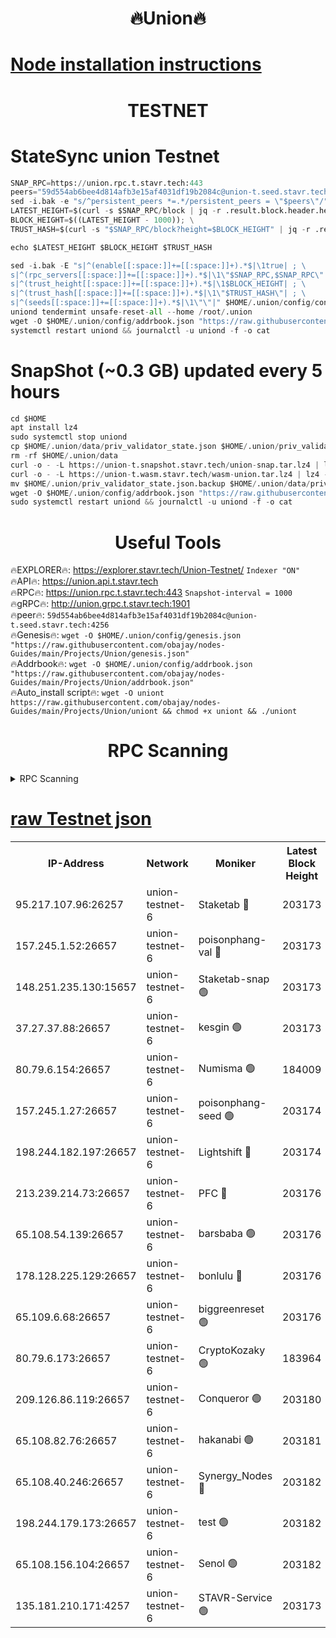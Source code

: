<h1 align="center"> 🔥Union🔥</h1>

[Node installation instructions](https://github.com/obajay/nodes-Guides/tree/main/Projects/Union)
=

<h1 align="center"> TESTNET</h1>

# StateSync union Testnet
```python
SNAP_RPC=https://union.rpc.t.stavr.tech:443
peers="59d554ab6bee4d814afb3e15af4031df19b2084c@union-t.seed.stavr.tech:4256"
sed -i.bak -e "s/^persistent_peers *=.*/persistent_peers = \"$peers\"/" $HOME/.union/config/config.toml
LATEST_HEIGHT=$(curl -s $SNAP_RPC/block | jq -r .result.block.header.height); \
BLOCK_HEIGHT=$((LATEST_HEIGHT - 1000)); \
TRUST_HASH=$(curl -s "$SNAP_RPC/block?height=$BLOCK_HEIGHT" | jq -r .result.block_id.hash)

echo $LATEST_HEIGHT $BLOCK_HEIGHT $TRUST_HASH

sed -i.bak -E "s|^(enable[[:space:]]+=[[:space:]]+).*$|\1true| ; \
s|^(rpc_servers[[:space:]]+=[[:space:]]+).*$|\1\"$SNAP_RPC,$SNAP_RPC\"| ; \
s|^(trust_height[[:space:]]+=[[:space:]]+).*$|\1$BLOCK_HEIGHT| ; \
s|^(trust_hash[[:space:]]+=[[:space:]]+).*$|\1\"$TRUST_HASH\"| ; \
s|^(seeds[[:space:]]+=[[:space:]]+).*$|\1\"\"|" $HOME/.union/config/config.toml
uniond tendermint unsafe-reset-all --home /root/.union
wget -O $HOME/.union/config/addrbook.json "https://raw.githubusercontent.com/obajay/nodes-Guides/main/Projects/Union/addrbook.json"
systemctl restart uniond && journalctl -u uniond -f -o cat
```
# SnapShot (~0.3 GB) updated every 5 hours
```python
cd $HOME
apt install lz4
sudo systemctl stop uniond
cp $HOME/.union/data/priv_validator_state.json $HOME/.union/priv_validator_state.json.backup
rm -rf $HOME/.union/data
curl -o - -L https://union-t.snapshot.stavr.tech/union-snap.tar.lz4 | lz4 -c -d - | tar -x -C $HOME/.union --strip-components 2
curl -o - -L https://union-t.wasm.stavr.tech/wasm-union.tar.lz4 | lz4 -c -d - | tar -x -C $HOME/.union --strip-components 2
mv $HOME/.union/priv_validator_state.json.backup $HOME/.union/data/priv_validator_state.json
wget -O $HOME/.union/config/addrbook.json "https://raw.githubusercontent.com/obajay/nodes-Guides/main/Projects/Union/addrbook.json"
sudo systemctl restart uniond && journalctl -u uniond -f -o cat
```
 <h1 align="center"> Useful Tools</h1>
 
🔥EXPLORER🔥: https://explorer.stavr.tech/Union-Testnet/        `Indexer "ON"` \
🔥API🔥:      https://union.api.t.stavr.tech \
🔥RPC🔥:      https://union.rpc.t.stavr.tech:443              `Snapshot-interval = 1000` \
🔥gRPC🔥:     http://union.grpc.t.stavr.tech:1901 \
🔥peer🔥:     `59d554ab6bee4d814afb3e15af4031df19b2084c@union-t.seed.stavr.tech:4256` \
🔥Genesis🔥:     `wget -O $HOME/.union/config/genesis.json "https://raw.githubusercontent.com/obajay/nodes-Guides/main/Projects/Union/genesis.json"` \
🔥Addrbook🔥: ```wget -O $HOME/.union/config/addrbook.json "https://raw.githubusercontent.com/obajay/nodes-Guides/main/Projects/Union/addrbook.json"``` \
🔥Auto_install script🔥:  `wget -O uniont https://raw.githubusercontent.com/obajay/nodes-Guides/main/Projects/Union/uniont && chmod +x uniont && ./uniont`

<h1 align="center"> RPC Scanning</h1>

<details>
<summary>RPC Scanning</summary>

<h2 align="center"> We scan nodes in real time every 4 hours. And we provide the final result of RPC endpoints.
We cannot influence the operation of these nodes in any way. </h2>


```python
If Voting Power is higher than 0 --> then the Node is a validator of the network and may be subject to attack and be a potential threat to the chain.
```
```python
We marked such validators with a red symbol
```

</details>

[raw Testnet json](https://rpc-check.uniont.stavr.tech/uniont/rpc-uniont-result.json)
=



<table><tr><th>IP-Address</th><th>Network</th><th>Moniker</th><th>Latest Block Height</th><th>Earliest Block Height</th><th>Catching Up</th><th>Tx Index</th><th>Voting Power</th><th>Scan Time</th></tr><tr><td>95.217.107.96:26257</td><td>union-testnet-6</td><td>Staketab 🔴</td><td>203173</td><td>1</td><td>False</td><td>on</td><td>1000002</td><td>2024-02-26T18:53:00.433985767UTC</td></tr><tr><td>157.245.1.52:26657</td><td>union-testnet-6</td><td>poisonphang-val 🔴</td><td>203173</td><td>1</td><td>False</td><td>on</td><td>1000000</td><td>2024-02-26T18:53:01.000841943UTC</td></tr><tr><td>148.251.235.130:15657</td><td>union-testnet-6</td><td>Staketab-snap 🟢</td><td>203173</td><td>1</td><td>False</td><td>on</td><td>0</td><td>2024-02-26T18:53:01.532614289UTC</td></tr><tr><td>37.27.37.88:26657</td><td>union-testnet-6</td><td>kesgin 🟢</td><td>203173</td><td>1</td><td>False</td><td>on</td><td>0</td><td>2024-02-26T18:53:01.885015669UTC</td></tr><tr><td>80.79.6.154:26657</td><td>union-testnet-6</td><td>Numisma 🟢</td><td>184009</td><td>1</td><td>False</td><td>on</td><td>0</td><td>2024-02-26T18:53:06.406891819UTC</td></tr><tr><td>157.245.1.27:26657</td><td>union-testnet-6</td><td>poisonphang-seed 🟢</td><td>203174</td><td>1</td><td>False</td><td>on</td><td>0</td><td>2024-02-26T18:53:06.995848505UTC</td></tr><tr><td>198.244.182.197:26657</td><td>union-testnet-6</td><td>Lightshift 🔴</td><td>203174</td><td>1</td><td>False</td><td>on</td><td>1000000</td><td>2024-02-26T18:53:09.323724409UTC</td></tr><tr><td>213.239.214.73:26657</td><td>union-testnet-6</td><td>PFC 🔴</td><td>203176</td><td>1</td><td>False</td><td>on</td><td>1000001</td><td>2024-02-26T18:53:19.734948331UTC</td></tr><tr><td>65.108.54.139:26657</td><td>union-testnet-6</td><td>barsbaba 🟢</td><td>203176</td><td>1</td><td>False</td><td>on</td><td>0</td><td>2024-02-26T18:53:20.055459930UTC</td></tr><tr><td>178.128.225.129:26657</td><td>union-testnet-6</td><td>bonlulu 🔴</td><td>203176</td><td>1</td><td>False</td><td>on</td><td>1000000</td><td>2024-02-26T18:53:20.733208805UTC</td></tr><tr><td>65.109.6.68:26657</td><td>union-testnet-6</td><td>biggreenreset 🟢</td><td>203176</td><td>1</td><td>False</td><td>on</td><td>0</td><td>2024-02-26T18:53:21.068957375UTC</td></tr><tr><td>80.79.6.173:26657</td><td>union-testnet-6</td><td>CryptoKozaky 🟢</td><td>183964</td><td>1</td><td>False</td><td>on</td><td>0</td><td>2024-02-26T18:53:23.484386879UTC</td></tr><tr><td>209.126.86.119:26657</td><td>union-testnet-6</td><td>Conqueror 🟢</td><td>203180</td><td>1</td><td>False</td><td>on</td><td>0</td><td>2024-02-26T18:53:42.498882650UTC</td></tr><tr><td>65.108.82.76:26657</td><td>union-testnet-6</td><td>hakanabi 🟢</td><td>203181</td><td>1</td><td>False</td><td>on</td><td>0</td><td>2024-02-26T18:53:48.938082918UTC</td></tr><tr><td>65.108.40.246:26657</td><td>union-testnet-6</td><td>Synergy_Nodes 🔴</td><td>203182</td><td>1</td><td>False</td><td>on</td><td>1000001</td><td>2024-02-26T18:53:55.392245985UTC</td></tr><tr><td>198.244.179.173:26657</td><td>union-testnet-6</td><td>test 🟢</td><td>203182</td><td>1</td><td>False</td><td>on</td><td>0</td><td>2024-02-26T18:53:57.716569209UTC</td></tr><tr><td>65.108.156.104:26657</td><td>union-testnet-6</td><td>Senol 🟢</td><td>203182</td><td>1</td><td>False</td><td>on</td><td>0</td><td>2024-02-26T18:53:58.054330948UTC</td></tr><tr><td>135.181.210.171:4257</td><td>union-testnet-6</td><td>STAVR-Service 🟢</td><td>203173</td><td>200001</td><td>False</td><td>on</td><td>0</td><td>2024-02-26T18:53:01.309987948UTC</td></tr></table>
